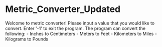 # Metric_Converter_Updated
Welcome to metric converter! Please input a value that you would like to convert. Enter '-1' to exit the program. The program can convert the following: - Inches to Centimeters - Meters to Feet - Kilometers to Miles - Kilograms to Pounds
